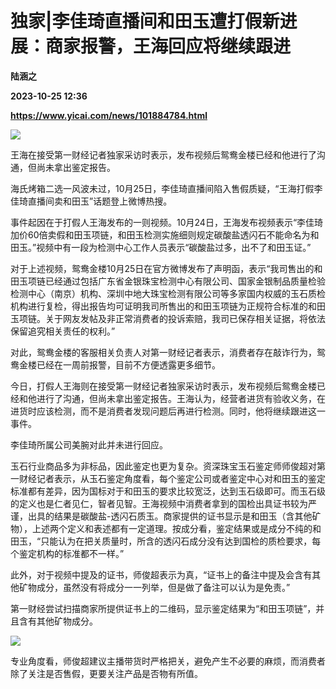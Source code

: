 # 独家|李佳琦直播间和田玉遭打假新进展：商家报警，王海回应将继续跟进
**陆涵之**

**2023-10-25 12:36**

**https://www.yicai.com/news/101884784.html**

![](https://imgcdn.yicai.com/uppics/slides/2023/10/0eeed27f0ff511a3a1cabb890d7bd521.jpg)

王海在接受第一财经记者独家采访时表示，发布视频后鸳鸯金楼已经和他进行了沟通，但尚未拿出鉴定报告。

海氏烤箱二选一风波未过，10月25日，李佳琦直播间陷入售假质疑，“王海打假李佳琦直播间卖和田玉”话题登上微博热搜。

事件起因在于打假人王海发布的一则视频。10月24日，王海发布视频表示“李佳琦加价60倍卖假和田玉项链，和田玉检测实施细则规定碳酸盐透闪石不能命名为和田玉。”视频中有一段为检测中心工作人员表示“碳酸盐过多，出不了和田玉证。”

对于上述视频，鸳鸯金楼10月25日在官方微博发布了声明函，表示“我司售出的和田玉项链已经通过包括广东省金银珠宝检测中心有限公司、国家金银制品质量检验检测中心（南京）机构、深圳中地大珠宝检测有限公司等多家国内权威的玉石质检机构进行复检，得出报告均可证明我司所售出的和田玉项链为正规符合标准的和田玉项链。关于网友发帖及非正常消费者的投诉索赔，我司已保存相关证据，将依法保留追究相关责任的权利。”

对此，鸳鸯金楼的客服相关负责人对第一财经记者表示，消费者存在敲诈行为，鸳鸯金楼已经在一周前报警，目前不方便透露更多细节。

今日，打假人王海则在接受第一财经记者独家采访时表示，发布视频后鸳鸯金楼已经和他进行了沟通，但尚未拿出鉴定报告。王海认为，经营者进货有验收义务，在进货时应该检测，而不是消费者发现问题后再进行检测。同时，他将继续跟进这一事件。

李佳琦所属公司美腕对此并未进行回应。

玉石行业商品多为非标品，因此鉴定也更为复杂。资深珠宝玉石鉴定师师俊超对第一财经记者表示，从玉石鉴定角度看，每个鉴定公司或者鉴定中心对和田玉的鉴定标准都有差异，因为国标对于和田玉的要求比较宽泛，达到玉石级即可。而玉石级的定义也是仁者见仁，智者见智。王海视频中消费者拿到的国检出具证书较为严谨，出具的结果是碳酸盐-透闪石质玉。商家提供的证书显示是和田玉（含其他矿物），上述两个定义和表述都有一定道理。按成分看，鉴定结果或是成分不纯的和田玉，“只能认为在把关质量时，所含的透闪石成分没有达到国检的质检要求，每个鉴定机构的标准都不一样。”

此外，对于视频中提及的证书，师俊超表示为真，“证书上的备注中提及会含有其他矿物成分，虽然没有将成分一一列举，但是做了备注可以认为是免责。”

第一财经尝试扫描商家所提供证书上的二维码，显示鉴定结果为“和田玉项链”，并且含有其他矿物成分。

![](https://imgcdn.yicai.com/uppics/images/2023/10/5d8e04a4044b660a1ff24de238513d63.jpg)

专业角度看，师俊超建议主播带货时严格把关，避免产生不必要的麻烦，而消费者除了关注是否售假，更要关注产品是否物有所值。